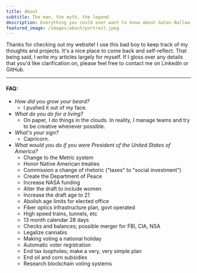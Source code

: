 ```yaml
---
title: About
subtitle: The man, the myth, the legend.
description: Everything you could ever want to know about Galen Ballew.
featured_image: /images/about/portrait.jpeg
---
```


Thanks for checking out my website! I use this bad boy to keep track of my thoughts and projects. It's a nice place to come back and self-reflect. That being said, I write my articles largely for myself. If I gloss over any details that you'd like clarification on, please feel free to contact me on LinkedIn or GitHub.  

---

#### FAQ:
- _How did you grow your beard?_
  - I pushed it out of my face.  
- _What do you do for a living?_  
  - On paper, I do things in the clouds. In reality, I manage teams and try to be creative whenever possible.  
- _What's your sign?_
  - Capricorn.  
- _What would you do if you were President of the United States of America?_  
  - Change to the Metric system   
  - Honor Native American treaties  
  - Commission a change of rhetoric ("taxes" to "social investment")  
  - Create the Department of Peace  
  - Increase NASA funding  
  - Alter the draft to include women  
  - Increase the draft age to 21  
  - Abolish age limits for elected office  
  - Fiber optics infrastructure plan, govt operated  
  - High speed trains, tunnels, etc   
  - 13 month calendar 28 days   
  - Checks and balances; possible merger for FBI, CIA, NSA  
  - Legalize cannabis  
  - Making voting a national holiday  
  - Automatic voter registration  
  - End tax loopholes; make a very, very simple plan  
  - End oil and corn subsidies   
  - Research blockchain voting systems